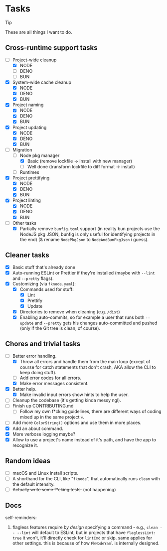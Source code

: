 # Tasks

> [!TIP]
> These are all things I want to do.

## Cross-runtime support tasks

- [ ] Project-wide cleanup
  - [x] NODE
  - [ ] DENO
  - [ ] BUN
- [x] System-wide cache cleanup
  - [x] NODE
  - [x] DENO
  - [x] BUN
- [x] Project naming
  - [x] NODE
  - [x] DENO
  - [x] BUN
- [x] Project updating
  - [x] NODE
  - [x] DENO
  - [x] BUN
- [ ] Migration
  - [ ] Node pkg manager
    - [x] Basic (remove lockfile -> install with new manager)
    - [ ] Well done (transform lockfile to diff format -> install)
  - [ ] Runtimes
- [x] Project prettifying
  - [x] NODE
  - [x] DENO
  - [x] BUN
- [x] Project linting
  - [x] NODE
  - [x] DENO
  - [x] BUN
- [ ] Other tasks
  - [x] Partially remove `bunfig.toml` support (in reality bun projects use the NodeJS pkg JSON, bunfig is only useful for identifying projects in the end) (& rename `NodePkgJson` to `NodeAndBunPkgJson` i guess).

## Cleaner tasks

- [x] Basic stuff that's already done
- [x] Auto-running ESLint or Prettier if they're installed (maybe with `--lint` and `--pretty` flags).
- [x] Customizing (via `fknode.yaml`):
  - [x] Commands used for stuff:
    - [x] Lint
    - [x] Prettify
    - [x] Update
  - [x] Directories to remove when cleaning (e.g. `/dist`)
  - [x] Enabling auto-commits, so for example a user that runs both `--update` and `--pretty` gets his changes auto-committed and pushed (only if the Git tree is clean, of course).

## Chores and trivial tasks

- [ ] Better error handling.
  - [x] Throw all errors and handle them from the main loop (except of course for catch statements that don't crash, AKA allow the CLI to keep doing stuff).
  - [ ] Add error codes for all errors.
  - [x] Make error messages consistent.
- [x] Better help.
  - [x] Make invalid input errors show hints to help the user.
- [ ] Cleanup the codebase (it's getting kinda messy ngl).
- [ ] Finish up CONTRIBUTING.md
  - [ ] Follow my own f\*cking guidelines, there are different ways of coding mixed up in the same project :skull:.
- [ ] Add more `ColorString()` options and use them in more places.
- [x] Add an about command.
- [x] More verbose logging maybe?
- [x] Allow to use a project's name instead of it's path, and have the app to recognize it.

## Random ideas

- [ ] macOS and Linux install scripts.
- [ ] A shorthand for the CLI, like "`fknode`", that automatically runs `clean` with the default intensity.
- [ ] ~~Actually write some f\*cking tests.~~ (not happening)

## Docs

self-reminders:

1. flagless features require _by design_ specifying a command - e.g., `clean -- --lint` will default to ESLint, but in projects that have `flaglessLint: true` it won't, it'll directly check for `lintCmd` or skip. same applies for other settings. this is because of how `FkNodeYaml` is internally designed.

